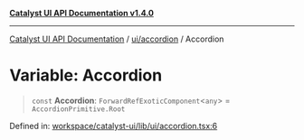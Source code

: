 [**Catalyst UI API Documentation v1.4.0**](../../../README.md)

---

[Catalyst UI API Documentation](../../../README.md) / [ui/accordion](../README.md) / Accordion

# Variable: Accordion

> `const` **Accordion**: `ForwardRefExoticComponent`\<`any`\> = `AccordionPrimitive.Root`

Defined in: [workspace/catalyst-ui/lib/ui/accordion.tsx:6](https://github.com/TheBranchDriftCatalyst/catalyst-ui/blob/main/lib/ui/accordion.tsx#L6)
